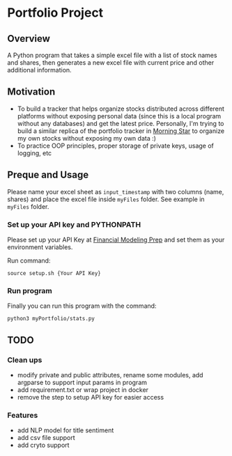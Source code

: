 # Portfolio Project 

## Overview
A Python program that takes a simple excel file with a list of stock names and shares, then generates a new excel file with current price and other additional information.

## Motivation
- To build a tracker that helps organize stocks distributed across different platforms without exposing personal data (since this is a local program without any databases) and get the latest price. Personally, I'm trying to build a similar replica of the portfolio tracker in [Morning Star](https://www.morningstar.com/) to organize my own stocks without exposing my own data :)
- To practice OOP principles, proper storage of private keys, usage of logging, etc

## Preque and Usage
Please name your excel sheet as `input_timestamp` with two columns (name, shares) and place the excel file inside `myFiles` folder. See example in `myFiles` folder.


### Set up your API key and PYTHONPATH
Please set up your API Key at [Financial Modeling Prep](https://site.financialmodelingprep.com/developer/docs/) and set them as your environment variables.

Run command:
```
source setup.sh {Your API Key}
```

### Run program
Finally you can run this program with the command:

```
python3 myPortfolio/stats.py
```


## TODO
### Clean ups
- modify private and public attributes, rename some modules, add argparse to support input params in program
- add requirement.txt or wrap project in docker
- remove the step to setup API key for easier access

### Features
- add NLP model for title sentiment
- add csv file support
- add cryto support 

